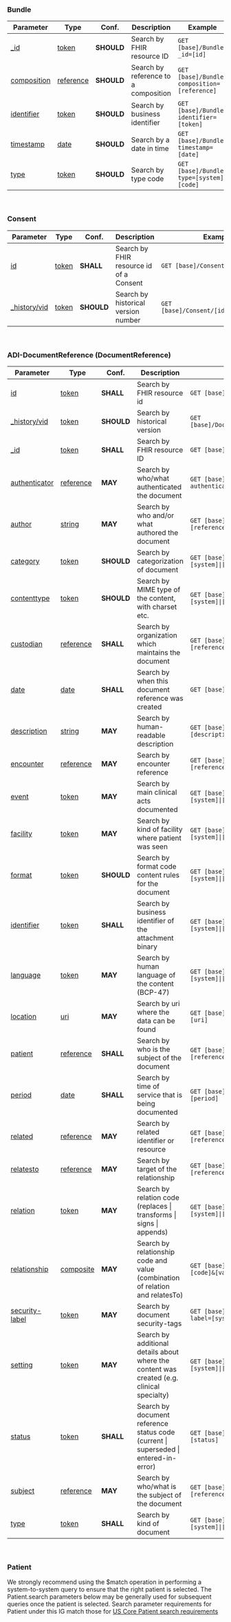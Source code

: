 ### Bundle
<table class="grid" style="width: 100%">
	<thead>
		<tr>
			<th>Parameter</th>
			<th>Type</th>
			<th>Conf.</th>
			<th>Description</th>
			<th>Example</th>
		</tr>
	</thead>
	<tbody>
		<tr>
			<td><a href="{{site.data.fhir.path}}search.html">_id</a></td>
			<td><a href="{{site.data.fhir.path}}search.html#token">token</a></td>
			<td><strong>SHOULD</strong></td>
			<td>Search by FHIR resource ID</td>
			<td><code class="highlighter-rouge">GET [base]/Bundle?_id=[id]</code></td>
		</tr>
		<tr>
			<td><a href="SearchParameter-Bundle-composition.html">composition</a></td>
			<td><a href="{{site.data.fhir.path}}search.html#reference">reference</a></td>
			<td><strong>SHOULD</strong></td>
			<td>Search by reference to a composition</td>
			<td><code class="highlighter-rouge">GET [base]/Bundle?composition=[reference]</code></td>
		</tr>
  		<tr>
			<td><a href="SearchParameter-Bundle-identifier.html">identifier</a></td>
			<td><a href="{{site.data.fhir.path}}search.html#token">token</a></td>
			<td><strong>SHOULD</strong></td>
			<td>Search by business identifier</td>
			<td><code class="highlighter-rouge">GET [base]/Bundle?identifier=[token]</code></td>
		</tr>
		<tr>
			<td><a href="SearchParameter-Bundle-timestamp.html">timestamp</a></td>
			<td><a href="{{site.data.fhir.path}}search.html#date">date</a></td>
			<td><strong>SHOULD</strong></td>
			<td>Search by a date in time</td>
			<td><code class="highlighter-rouge">GET [base]/Bundle?timestamp=[date]</code></td>
		</tr>
		<tr>
			<td><a href="SearchParameter-Bundle-type.html">type</a></td>
			<td><a href="{{site.data.fhir.path}}search.html#code">token</a></td>
			<td><strong>SHOULD</strong></td>
			<td>Search by type code</td>
			<td><code class="highlighter-rouge">GET [base]/Bundle?type=[system]|[code]</code></td>
		</tr>
	</tbody>
</table>
<p>&nbsp;</p>

### Consent
<table class="grid" style="width: 100%">
	<thead>
		<tr>
			<th>Parameter</th>
			<th>Type</th>
			<th>Conf.</th>
			<th>Description</th>
			<th>Example</th>
		</tr>
	</thead>
	<tbody>
		<tr>
			<td><a href="SearchParameter-Consent-id.html">id</a></td>
			<td><a href="{{site.data.fhir.path}}search.html#token">token</a></td>
			<td><strong>SHALL</strong></td>
			<td>Search by FHIR resource id of a Consent</td>
			<td><code class="highlighter-rouge">GET [base]/Consent/[id]</code></td>
		</tr>
		<tr>
			<td><a href="{{site.data.fhir.path}}search.html">_history/vid</a></td>
			<td><a href="{{site.data.fhir.path}}search.html#token">token</a></td>
			<td><strong>SHOULD</strong></td>
			<td>Search by historical version number</td>
			<td><code class="highlighter-rouge">GET [base]/Consent/[id]/_history/vid</code></td>
		</tr>
	</tbody>
</table>
<p>&nbsp;</p>

### ADI-DocumentReference (DocumentReference)
<table class="grid" style="width: 100%">
	<thead>
		<tr>
			<th>Parameter</th>
			<th>Type</th>
			<th>Conf.</th>
			<th>Description</th>
			<th>Example</th>
		</tr>
	</thead>
	<tbody>
		<tr>
			<td><a href="SearchParameter-DocumentReference-id.html">id</a></td>
			<td><a href="{{site.data.fhir.path}}search.html#token">token</a></td>
			<td><strong>SHALL</strong></td>
			<td>Search by FHIR resource id</td>
			<td><code class="highlighter-rouge">GET [base]/DocumentReference/[id]</code></td>
		</tr>
		<tr>
			<td><a href="{{site.data.fhir.path}}search.html">_history/vid</a></td>
			<td><a href="{{site.data.fhir.path}}search.html#token">token</a></td>
			<td><strong>SHOULD</strong></td>
			<td>Search by historical version</td>
			<td><code class="highlighter-rouge">GET [base]/DocumentReference/[id]/_history/vid</code></td>
		</tr>
		<tr>
			<td><a href="{{site.data.fhir.path}}search.html">_id</a></td>
			<td><a href="{{site.data.fhir.path}}search.html#token">token</a></td>
			<td><strong>SHALL</strong></td>
			<td>Search by FHIR resource ID</td>
			<td><code class="highlighter-rouge">GET [base]/DocumentReference?_id=[id]</code></td>
		</tr>
		<tr>
			<td><a href="SearchParameter-DocumentReference-authenticator.html">authenticator</a></td>
			<td><a href="{{site.data.fhir.path}}search.html#reference">reference</a></td>
			<td><strong>MAY</strong></td>
			<td>Search by who/what authenticated the document</td>
			<td><code class="highlighter-rouge">GET [base]/DocumentReference?authenticator=[reference]</code></td>
		</tr>
		<tr>
			<td><a href="SearchParameter-DocumentReference-author.html">author</a></td>
			<td><a href="{{site.data.fhir.path}}search.html#string">string</a></td>
			<td><strong>MAY</strong></td>
			<td>Search by who and/or what authored the document</td>
			<td><code class="highlighter-rouge">GET [base]/DocumentReference?author=[reference]</code></td>
		</tr>
		<tr>
			<td><a href="SearchParameter-DocumentReference-category.html">category</a></td>
			<td><a href="{{site.data.fhir.path}}search.html#token">token</a></td>
			<td><strong>SHOULD</strong></td>
			<td>Search by categorization of document</td>
			<td><code class="highlighter-rouge">GET [base]/DocumentReference?category=[system]|[code]</code></td>
		</tr>
		<tr>
			<td><a href="SearchParameter-DocumentReference-contenttype.html">contenttype</a></td>
			<td><a href="{{site.data.fhir.path}}search.html#string">token</a></td>
			<td><strong>SHOULD</strong></td>
			<td>Search by MIME type of the content, with charset etc.</td>
			<td><code class="highlighter-rouge">GET [base]/DocumentReference?contenttype=[system]|[code]</code></td>
		</tr>
		<tr>
			<td><a href="SearchParameter-DocumentReference-custodian.html">custodian</a></td>
			<td><a href="{{site.data.fhir.path}}search.html#reference">reference</a></td>
			<td><strong>SHALL</strong></td>
			<td>Search by organization which maintains the document</td>
			<td><code class="highlighter-rouge">GET [base]/DocumentReference?custodian=[reference]</code></td>
		</tr>
		<tr>
			<td><a href="SearchParameter-DocumentReference-date.html">date</a></td>
			<td><a href="{{site.data.fhir.path}}search.html#date">date</a></td>
			<td><strong>SHALL</strong></td>
			<td>Search by when this document reference was created</td>
			<td><code class="highlighter-rouge">GET [base]/DocumentReference?date=[date]</code></td>
		</tr>
		<tr>
			<td><a href="SearchParameter-DocumentReference-description.html">description</a></td>
			<td><a href="{{site.data.fhir.path}}search.html#string">string</a></td>
			<td><strong>MAY</strong></td>
			<td>Search by human-readable description</td>
			<td><code class="highlighter-rouge">GET [base]/DocumentReference?description=[description]</code></td>
		</tr>
		<tr>
			<td><a href="SearchParameter-DocumentReference-encounter.html">encounter</a></td>
			<td><a href="{{site.data.fhir.path}}search.html#reference">reference</a></td>
			<td><strong>MAY</strong></td>
			<td>Search by encounter reference</td>
			<td><code class="highlighter-rouge">GET [base]/DocumentReference?encounter=[reference]</code></td>
		</tr>
		<tr>
			<td><a href="SearchParameter-DocumentReference-event.html">event</a></td>
			<td><a href="{{site.data.fhir.path}}search.html#token">token</a></td>
			<td><strong>MAY</strong></td>
			<td>Search by main clinical acts documented</td>
			<td><code class="highlighter-rouge">GET [base]/DocumentReference?event=[system]|[code]</code></td>
		</tr>
		<tr>
			<td><a href="SearchParameter-DocumentReference-facility.html">facility</a></td>
			<td><a href="{{site.data.fhir.path}}search.html#token">token</a></td>
			<td><strong>MAY</strong></td>
			<td>Search by kind of facility where patient was seen</td>
			<td><code class="highlighter-rouge">GET [base]/DocumentReference?facility=[system]|[code]</code></td>
		</tr>
		<tr>
			<td><a href="SearchParameter-DocumentReference-format.html">format</a></td>
			<td><a href="{{site.data.fhir.path}}search.html#token">token</a></td>
			<td><strong>SHOULD</strong></td>
			<td>Search by format code content rules for the document</td>
			<td><code class="highlighter-rouge">GET [base]/DocumentReference?format=[system]|[code]</code></td>
		</tr>
		<tr>
			<td><a href="SearchParameter-DocumentReference-identifier.html">identifier</a></td>
			<td><a href="{{site.data.fhir.path}}search.html#token">token</a></td>
			<td><strong>SHALL</strong></td>
			<td>Search by business identifier of the attachment binary</td>
			<td><code class="highlighter-rouge">GET [base]/DocumentReference?identifier=[system]|[code]</code></td>
		</tr>
		<tr>
			<td><a href="SearchParameter-DocumentReference-language.html">language</a></td>
			<td><a href="{{site.data.fhir.path}}search.html#token">token</a></td>
			<td><strong>MAY</strong></td>
			<td>Search by human language of the content (BCP-47)</td>
			<td><code class="highlighter-rouge">GET [base]/DocumentReference?language=[system]|[code]</code></td>
		</tr>
		<tr>
			<td><a href="SearchParameter-DocumentReference-location.html">location</a></td>
			<td><a href="{{site.data.fhir.path}}search.html#uri">uri</a></td>
			<td><strong>MAY</strong></td>
			<td>Search by uri where the data can be found</td>
			<td><code class="highlighter-rouge">GET [base]/DocumentReference?location=[uri]</code></td>
		</tr>
		<tr>
			<td><a href="SearchParameter-DocumentReference-patient.html">patient</a></td>
			<td><a href="{{site.data.fhir.path}}search.html#reference">reference</a></td>
			<td><strong>SHALL</strong></td>
			<td>Search by who is the subject of the document</td>
			<td><code class="highlighter-rouge">GET [base]/DocumentReference?patient=[reference]</code></td>
		</tr>
		<tr>
			<td><a href="SearchParameter-DocumentReference-period.html">period</a></td>
			<td><a href="{{site.data.fhir.path}}search.html#date">date</a></td>
			<td><strong>SHALL</strong></td>
			<td>Search by time of service that is being documented</td>
			<td><code class="highlighter-rouge">GET [base]/DocumentReference?period=[period]</code></td>
		</tr>
		<tr>
			<td><a href="SearchParameter-DocumentReference-related.html">related</a></td>
			<td><a href="{{site.data.fhir.path}}search.html#reference">reference</a></td>
			<td><strong>MAY</strong></td>
			<td>Search by related identifier or resource</td>
			<td><code class="highlighter-rouge">GET [base]/DocumentReference?related=[reference]</code></td>
		</tr>
		<tr>
			<td><a href="SearchParameter-DocumentReference-relatesto.html">relatesto</a></td>
			<td><a href="{{site.data.fhir.path}}search.html#reference">reference</a></td>
			<td><strong>MAY</strong></td>
			<td>Search by target of the relationship</td>
			<td><code class="highlighter-rouge">GET [base]/DocumentReference?relatesto=[reference]</code></td>
		</tr>
		<tr>
			<td><a href="SearchParameter-DocumentReference-relation.html">relation</a></td>
			<td><a href="{{site.data.fhir.path}}search.html#token">token</a></td>
			<td><strong>MAY</strong></td>
			<td>Search by relation code (replaces | transforms | signs | appends)</td>
			<td><code class="highlighter-rouge">GET [base]/DocumentReference?relation=[system]|[code]</code></td>
		</tr>
		<tr>
			<td><a href="SearchParameter-DocumentReference-relationship.html">relationship</a></td>
			<td><a href="{{site.data.fhir.path}}search.html#composite">composite</a></td>
			<td><strong>MAY</strong></td>
			<td>Search by relationship code and value (combination of relation and relatesTo)</td>
			<td><code class="highlighter-rouge">GET [base]/DocumentReference?relationship=[code]&[value]</code></td>
		</tr>
		<tr>
			<td><a href="SearchParameter-DocumentReference-security-label.html">security-label</a></td>
			<td><a href="{{site.data.fhir.path}}search.html#token">token</a></td>
			<td><strong>MAY</strong></td>
			<td>Search by document security-tags</td>
			<td><code class="highlighter-rouge">GET [base]/DocumentReference?security-label=[system]|[code]</code></td>
		</tr>
		<tr>
			<td><a href="SearchParameter-DocumentReference-setting.html">setting</a></td>
			<td><a href="{{site.data.fhir.path}}search.html#token">token</a></td>
			<td><strong>MAY</strong></td>
			<td>Search by additional details about where the content was created (e.g. clinical specialty)</td>
			<td><code class="highlighter-rouge">GET [base]/DocumentReference?setting=[system]|[code]</code></td>
		</tr>
		<tr>
			<td><a href="SearchParameter-DocumentReference-status.html">status</a></td>
			<td><a href="{{site.data.fhir.path}}search.html#token">token</a></td>
			<td><strong>SHALL</strong></td>
			<td>Search by document reference status code (current | superseded | entered-in-error)</td>
			<td><code class="highlighter-rouge">GET [base]/DocumentReference?status=[status]</code></td>
		</tr>
		<tr>
			<td><a href="SearchParameter-DocumentReference-subject.html">subject</a></td>
			<td><a href="{{site.data.fhir.path}}search.html#reference">reference</a></td>
			<td><strong>MAY</strong></td>
			<td>Search by who/what is the subject of the document</td>
			<td><code class="highlighter-rouge">GET [base]/DocumentReference?subject=[reference]</code></td>
		</tr>
		<tr>
			<td><a href="SearchParameter-DocumentReference-type.html">type</a></td>
			<td><a href="{{site.data.fhir.path}}search.html#token">token</a></td>
			<td><strong>SHALL</strong></td>
			<td>Search by kind of document</td>
			<td><code class="highlighter-rouge">GET [base]/DocumentReference?type=[system]|[code]</code></td>
		</tr>
	</tbody>
</table>
<p>&nbsp;</p>

### Patient
<p>
	We strongly recommend using the $match operation in performing a system-to-system query to ensure that the right patient is selected. The Patient.search parameters below may be generally used for subsequent queries once the patient is selected.
	Search parameter requirements for Patient under this IG match those for <a href="https://hl7.org/fhir/us/core/STU4/StructureDefinition-us-core-patient.html#mandatory-search-parameters">US Core Patient search requirements</a>
</p>
<p>&nbsp;</p>
